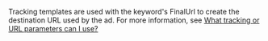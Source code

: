 Tracking templates are used with the keyword's FinalUrl to create the destination URL used by the ad. For more information, see [What tracking or URL parameters can I use?](https://help.bingads.microsoft.com/#apex/3/en/56799/2)